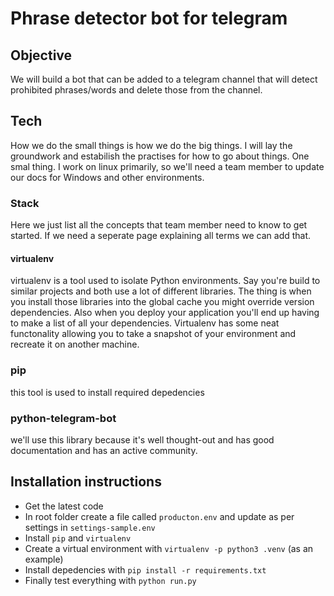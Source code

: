 # Phrase detector bot for telegram

## Objective

We will build a bot that can be added to a telegram channel that will detect prohibited phrases/words
and delete those from the channel.

## Tech

How we do the small things is how we do the big things. I will lay the groundwork and estabilish the practises for how to go about things. One smal thing. I work on linux primarily, so we'll need a team member to update our docs for Windows and other environments.

### Stack
Here we just list all the concepts that team member need to know to get started. If we need a seperate page explaining all terms we can add that.

#### virtualenv
virtualenv is a tool used to isolate Python environments. Say you're build to similar projects and both use a lot of different libraries. The thing is when you install those libraries into the global cache you might override version dependencies. Also when you deploy your application you'll end up having to make a list of all your dependencies. Virtualenv has some neat functonality allowing you to take a snapshot of your environment and recreate it on another machine.

### pip
this tool is used to install required depedencies

### python-telegram-bot
we'll use this library because it's well thought-out and has good documentation and has an active community.

## Installation instructions

- Get the latest code
- In root folder create a file called `producton.env` and update as per settings in `settings-sample.env`
- Install `pip` and `virtualenv`
- Create a virtual environment with `virtualenv -p python3 .venv` (as an example)
- Install depedencies with `pip install -r requirements.txt`
- Finally test everything with `python run.py` 

